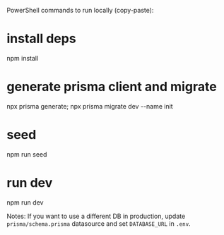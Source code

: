 PowerShell commands to run locally (copy-paste):

# install deps
npm install

# generate prisma client and migrate
npx prisma generate; npx prisma migrate dev --name init

# seed
npm run seed

# run dev
npm run dev

Notes: If you want to use a different DB in production, update `prisma/schema.prisma` datasource and set `DATABASE_URL` in `.env`.
